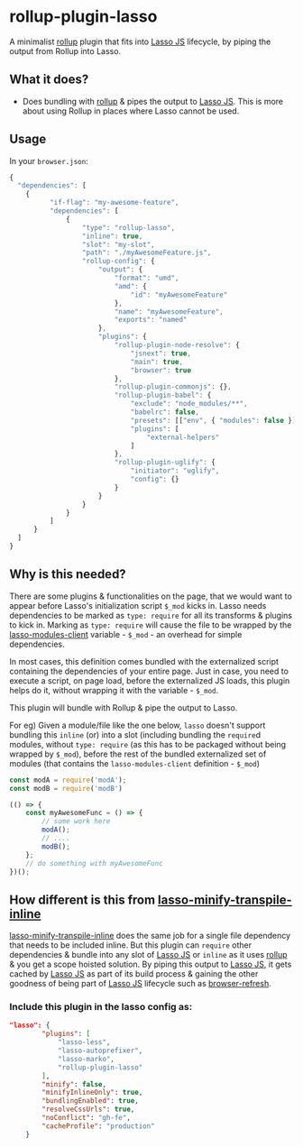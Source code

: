 # rollup-plugin-lasso

A minimalist [rollup](https://github.com/rollup/rollup) plugin that fits into [Lasso JS](https://github.com/lasso-js/lasso) lifecycle, by piping the output from Rollup into Lasso.

## What it does?
- Does bundling with [rollup](https://github.com/rollup/rollup) & pipes the output to [Lasso JS](https://github.com/lasso-js/lasso). This is more about using Rollup in places where Lasso cannot be used.

## Usage

In your `browser.json`:

```javascript
{
  "dependencies": [
    {
          "if-flag": "my-awesome-feature",
          "dependencies": [
              {
                  "type": "rollup-lasso",
                  "inline": true,
                  "slot": "my-slot",
                  "path": "./myAwesomeFeature.js",
                  "rollup-config": {
                      "output": {
                          "format": "umd",
                          "amd": {
                              "id": "myAwesomeFeature"
                          },
                          "name": "myAwesomeFeature",
                          "exports": "named"
                      },
                      "plugins": {
                          "rollup-plugin-node-resolve": {
                              "jsnext": true,
                              "main": true,
                              "browser": true
                          },
                          "rollup-plugin-commonjs": {},
                          "rollup-plugin-babel": {
                              "exclude": "node_modules/**",
                              "babelrc": false,
                              "presets": [["env", { "modules": false }]],
                              "plugins": [
                                  "external-helpers"
                              ]
                          },
                          "rollup-plugin-uglify": {
                              "initiator": "uglify",
                              "config": {}
                          }
                      }
                  }
              }
          ]
      }
  ]
}
```

## Why is this needed?

There are some plugins & functionalities on the page, that we would want to appear before Lasso's initialization script `$_mod` kicks in. Lasso needs dependencies to be marked as `type: require` for all its transforms & plugins to kick in.
Marking as `type: require` will cause the file to be wrapped by the [lasso-modules-client](https://github.com/lasso-js/lasso-modules-client) variable - `$_mod` - an overhead for simple dependencies.

In most cases, this definition comes bundled with the externalized script containing the dependencies of your entire page. Just in case, you need to execute a script, on page load, before the externalized JS loads, this plugin helps do it, without wrapping it with the variable - `$_mod`.

This plugin will bundle with Rollup & pipe the output to Lasso.

For eg) Given a module/file like the one below, `lasso` doesn't support bundling this `inline` (or) into a slot (including bundling the `require`d modules, without `type: require` (as this has to be packaged without being wrapped by `$_mod`), before the rest of the bundled externalized set of modules (that contains the `lasso-modules-client` definition - `$_mod`)

```javascript
const modA = require('modA');
const modB = require('modB')

(() => {
	const myAwesomeFunc = () => {
		// some work here
		modA();
		// ....
		modB();
	};
    // do something with myAwesomeFunc
})();
```

## How different is this from [lasso-minify-transpile-inline](https://github.com/dsathyakumar/lasso-minify-transpile-inline/)
[lasso-minify-transpile-inline](https://github.com/dsathyakumar/lasso-minify-transpile-inline/) does the same job for a single file dependency that needs to be included inline.
But this plugin can `require` other dependencies & bundle into any slot of [Lasso JS](https://github.com/lasso-js/lasso) or `inline` as it uses [rollup](https://github.com/rollup/rollup) & you get a scope hoisted solution. By piping this output to [Lasso JS](https://github.com/lasso-js/lasso), it gets cached by [Lasso JS](https://github.com/lasso-js/lasso) as part of its build process & gaining the other goodness of being part of [Lasso JS](https://github.com/lasso-js/lasso) lifecycle such as [browser-refresh](https://github.com/patrick-steele-idem/browser-refresh).


### Include this plugin in the lasso config as:

```json
"lasso": {
        "plugins": [
            "lasso-less",
            "lasso-autoprefixer",
            "lasso-marko",
            "rollup-plugin-lasso"
        ],
        "minify": false,
        "minifyInlineOnly": true,
        "bundlingEnabled": true,
        "resolveCssUrls": true,
        "noConflict": "gh-fe",
        "cacheProfile": "production"
    }

```
